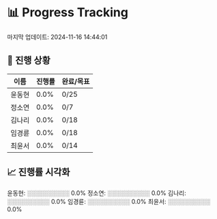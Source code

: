 # 📊 Progress Tracking
마지막 업데이트: 2024-11-16 14:44:01

## 🎯 진행 상황
| 이름 | 진행률 | 완료/목표 |
|------|--------|-----------|
| 윤동현 | 0.0% | 0/25 |
| 정소연 | 0.0% | 0/7 |
| 김나리 | 0.0% | 0/18 |
| 임경륜 | 0.0% | 0/18 |
| 최윤서 | 0.0% | 0/14 |

## 📈 진행률 시각화
윤동현: ░░░░░░░░░░ 0.0%
정소연: ░░░░░░░░░░ 0.0%
김나리: ░░░░░░░░░░ 0.0%
임경륜: ░░░░░░░░░░ 0.0%
최윤서: ░░░░░░░░░░ 0.0%
